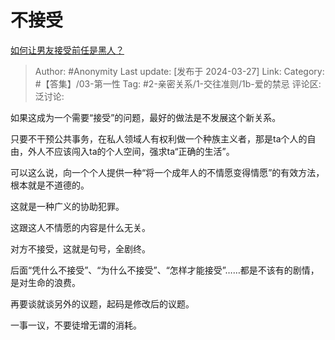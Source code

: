 # 不接受
[如何让男友接受前任是黑人？](https://www.zhihu.com/question/644714030/answer/3444470182)

> Author: #Anonymity
> Last update: [发布于 2024-03-27]
> Link:
> Category: #【答集】/03-第一性 
> Tag: #2-亲密关系/1-交往准则/1b-爱的禁忌 
> 评论区:
> 泛讨论:

如果这成为一个需要“接受”的问题，最好的做法是不发展这个新关系。

只要不干预公共事务，在私人领域人有权利做一个种族主义者，那是ta个人的自由，外人不应该闯入ta的个人空间，强求ta“正确的生活”。

可以这么说，向一个个人提供一种“将一个成年人的不情愿变得情愿”的有效方法，根本就是不道德的。

这就是一种广义的协助犯罪。

这跟这人不情愿的内容是什么无关。

对方不接受，这就是句号，全剧终。

后面“凭什么不接受”、“为什么不接受”、“怎样才能接受”……都是不该有的剧情，是对生命的浪费。

再要谈就谈另外的议题，起码是修改后的议题。

一事一议，不要徒增无谓的消耗。

